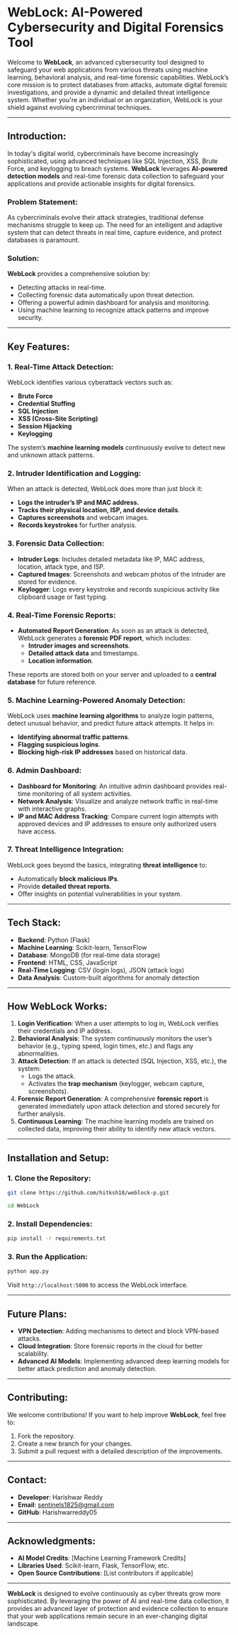 # **WebLock: AI-Powered Cybersecurity and Digital Forensics Tool**

Welcome to **WebLock**, an advanced cybersecurity tool designed to safeguard your web applications from various threats using machine learning, behavioral analysis, and real-time forensic capabilities. WebLock’s core mission is to protect databases from attacks, automate digital forensic investigations, and provide a dynamic and detailed threat intelligence system. Whether you're an individual or an organization, WebLock is your shield against evolving cybercriminal techniques.

---

## **Introduction:**

In today's digital world, cybercriminals have become increasingly sophisticated, using advanced techniques like SQL Injection, XSS, Brute Force, and keylogging to breach systems. **WebLock** leverages **AI-powered detection models** and real-time forensic data collection to safeguard your applications and provide actionable insights for digital forensics.

### **Problem Statement:**
As cybercriminals evolve their attack strategies, traditional defense mechanisms struggle to keep up. The need for an intelligent and adaptive system that can detect threats in real time, capture evidence, and protect databases is paramount.

### **Solution:**
**WebLock** provides a comprehensive solution by:
- Detecting attacks in real-time.
- Collecting forensic data automatically upon threat detection.
- Offering a powerful admin dashboard for analysis and monitoring.
- Using machine learning to recognize attack patterns and improve security.

---

## **Key Features:**

### **1. Real-Time Attack Detection:**
WebLock identifies various cyberattack vectors such as:
- **Brute Force**
- **Credential Stuffing**
- **SQL Injection**
- **XSS (Cross-Site Scripting)**
- **Session Hijacking**
- **Keylogging**

The system’s **machine learning models** continuously evolve to detect new and unknown attack patterns.

### **2. Intruder Identification and Logging:**
When an attack is detected, WebLock does more than just block it:
- **Logs the intruder’s IP and MAC address.**
- **Tracks their physical location, ISP, and device details**.
- **Captures screenshots** and webcam images.
- **Records keystrokes** for further analysis.

### **3. Forensic Data Collection:**
- **Intruder Logs**: Includes detailed metadata like IP, MAC address, location, attack type, and ISP.
- **Captured Images**: Screenshots and webcam photos of the intruder are stored for evidence.
- **Keylogger**: Logs every keystroke and records suspicious activity like clipboard usage or fast typing.

### **4. Real-Time Forensic Reports:**
- **Automated Report Generation**: As soon as an attack is detected, WebLock generates a **forensic PDF report**, which includes:
  - **Intruder images and screenshots**.
  - **Detailed attack data** and timestamps.
  - **Location information**.

These reports are stored both on your server and uploaded to a **central database** for future reference.

### **5. Machine Learning-Powered Anomaly Detection:**
WebLock uses **machine learning algorithms** to analyze login patterns, detect unusual behavior, and predict future attack attempts. It helps in:
- **Identifying abnormal traffic patterns**.
- **Flagging suspicious logins**.
- **Blocking high-risk IP addresses** based on historical data.

### **6. Admin Dashboard:**
- **Dashboard for Monitoring**: An intuitive admin dashboard provides real-time monitoring of all system activities.
- **Network Analysis**: Visualize and analyze network traffic in real-time with interactive graphs.
- **IP and MAC Address Tracking**: Compare current login attempts with approved devices and IP addresses to ensure only authorized users have access.

### **7. Threat Intelligence Integration:**
WebLock goes beyond the basics, integrating **threat intelligence** to:
- Automatically **block malicious IPs**.
- Provide **detailed threat reports**.
- Offer insights on potential vulnerabilities in your system.

---

## **Tech Stack:**

- **Backend**: Python (Flask)
- **Machine Learning**: Scikit-learn, TensorFlow
- **Database**: MongoDB (for real-time data storage)
- **Frontend**: HTML, CSS, JavaScript
- **Real-Time Logging**: CSV (login logs), JSON (attack logs)
- **Data Analysis**: Custom-built algorithms for anomaly detection

---

## **How WebLock Works:**

1. **Login Verification**: When a user attempts to log in, WebLock verifies their credentials and IP address.
2. **Behavioral Analysis**: The system continuously monitors the user’s behavior (e.g., typing speed, login times, etc.) and flags any abnormalities.
3. **Attack Detection**: If an attack is detected (SQL Injection, XSS, etc.), the system:
   - Logs the attack.
   - Activates the **trap mechanism** (keylogger, webcam capture, screenshots).
4. **Forensic Report Generation**: A comprehensive **forensic report** is generated immediately upon attack detection and stored securely for further analysis.
5. **Continuous Learning**: The machine learning models are trained on collected data, improving their ability to identify new attack vectors.

---

## **Installation and Setup:**

### **1. Clone the Repository:**
```bash
git clone https://github.com/hitksh18/weblock-p.git

cd WebLock
```

### **2. Install Dependencies:**
```bash
pip install -r requirements.txt
```

### **3. Run the Application:**
```bash
python app.py
```

Visit `http://localhost:5000` to access the WebLock interface.

---

## **Future Plans:**
- **VPN Detection**: Adding mechanisms to detect and block VPN-based attacks.
- **Cloud Integration**: Store forensic reports in the cloud for better scalability.
- **Advanced AI Models**: Implementing advanced deep learning models for better attack prediction and anomaly detection.

---

## **Contributing:**

We welcome contributions! If you want to help improve **WebLock**, feel free to:
1. Fork the repository.
2. Create a new branch for your changes.
3. Submit a pull request with a detailed description of the improvements.

---

## **Contact:**
- **Developer**: Harishwar Reddy
- **Email**: sentinels1825@gmail.com
- **GitHub**: Harishwarreddy05

---

## **Acknowledgments:**

- **AI Model Credits**: [Machine Learning Framework Credits]
- **Libraries Used**: Scikit-learn, Flask, TensorFlow, etc.
- **Open Source Contributions**: [List contributors if applicable]

---

**WebLock** is designed to evolve continuously as cyber threats grow more sophisticated. By leveraging the power of AI and real-time data collection, it provides an advanced layer of protection and evidence collection to ensure that your web applications remain secure in an ever-changing digital landscape.

